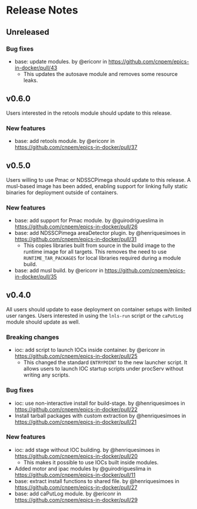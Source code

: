 # Release Notes

## Unreleased

### Bug fixes

* base: update modules. by @ericonr in
  https://github.com/cnpem/epics-in-docker/pull/43
  * This updates the autosave module and removes some resource leaks.

## v0.6.0

Users interested in the retools module should update to this release.

### New features

* base: add retools module. by @ericonr in
  https://github.com/cnpem/epics-in-docker/pull/37

## v0.5.0

Users willing to use Pmac or NDSSCPimega should update to this release. A
musl-based image has been added, enabling support for linking fully static
binaries for deployment outside of containers.

### New features

* base: add support for Pmac module. by @guirodrigueslima in
  https://github.com/cnpem/epics-in-docker/pull/26
* base: add NDSSCPimega areaDetector plugin. by @henriquesimoes in
  https://github.com/cnpem/epics-in-docker/pull/31
  * This copies libraries built from source in the build image to the runtime
    image for all targets. This removes the need to use `RUNTIME_TAR_PACKAGES`
    for local libraries required during a module build.
* base: add musl build. by @ericonr in
  https://github.com/cnpem/epics-in-docker/pull/35

## v0.4.0

All users should update to ease deployment on container setups with limited
user ranges. Users interested in using the `lnls-run` script or the `caPutLog`
module should update as well.

### Breaking changes

* ioc: add script to launch IOCs inside container. by @ericonr in
  https://github.com/cnpem/epics-in-docker/pull/25
  * This changed the standard `ENTRYPOINT` to the new launcher script. It
    allows users to launch IOC startup scripts under procServ without writing
    any scripts.

### Bug fixes

* ioc: use non-interactive install for build-stage. by @henriquesimoes in
  https://github.com/cnpem/epics-in-docker/pull/22
* Install tarball packages with custom extraction by @henriquesimoes in
  https://github.com/cnpem/epics-in-docker/pull/21

### New features

* ioc: add stage without IOC building. by @henriquesimoes in
  https://github.com/cnpem/epics-in-docker/pull/20
  * This makes it possible to use IOCs built inside modules.
* Added motor and ipac modules by @guirodrigueslima in
  https://github.com/cnpem/epics-in-docker/pull/11
* base: extract install functions to shared file. by @henriquesimoes in
  https://github.com/cnpem/epics-in-docker/pull/27
* base: add caPutLog module. by @ericonr in
  https://github.com/cnpem/epics-in-docker/pull/29
